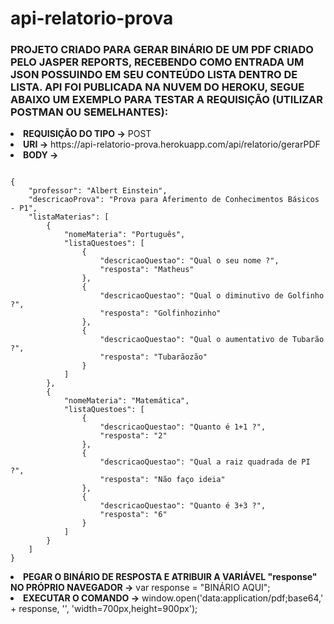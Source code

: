 # api-relatorio-prova

<h3>PROJETO CRIADO PARA GERAR BINÁRIO DE UM PDF CRIADO PELO JASPER REPORTS, RECEBENDO COMO ENTRADA UM JSON POSSUINDO EM SEU CONTEÚDO LISTA DENTRO DE LISTA. API FOI PUBLICADA NA NUVEM DO HEROKU, SEGUE ABAIXO UM EXEMPLO PARA TESTAR A REQUISIÇÃO (UTILIZAR POSTMAN OU SEMELHANTES):</h3>

<li><b>REQUISIÇÃO DO TIPO -></b> POST</li>
<li><b>URI -></b> https://api-relatorio-prova.herokuapp.com/api/relatorio/gerarPDF </li>
<li><b>BODY -></b></li>
<pre><code>
{
    "professor": "Albert Einstein",
    "descricaoProva": "Prova para Aferimento de Conhecimentos Básicos - P1",
    "listaMaterias": [
        {
            "nomeMateria": "Português",
            "listaQuestoes": [
                {
                    "descricaoQuestao": "Qual o seu nome ?",
                    "resposta": "Matheus"
                },
                {
                    "descricaoQuestao": "Qual o diminutivo de Golfinho ?",
                    "resposta": "Golfinhozinho"
                },
                {
                    "descricaoQuestao": "Qual o aumentativo de Tubarão ?",
                    "resposta": "Tubarãozão"
                }
            ]
        },
        {
            "nomeMateria": "Matemática",
            "listaQuestoes": [
                {
                    "descricaoQuestao": "Quanto é 1+1 ?",
                    "resposta": "2"
                },
                {
                    "descricaoQuestao": "Qual a raiz quadrada de PI ?",
                    "resposta": "Não faço ideia"
                },
                {
                    "descricaoQuestao": "Quanto é 3+3 ?",
                    "resposta": "6"
                }
            ]
        }
    ]
}
</code></pre>

<li><b>PEGAR O BINÁRIO DE RESPOSTA E ATRIBUIR A VARIÁVEL "response" NO PRÓPRIO NAVEGADOR -></b> var response = "BINÁRIO AQUI"; </li>
<li><b>EXECUTAR O COMANDO -></b> window.open('data:application/pdf;base64,' + response, '', 'width=700px,height=900px'); </li>
